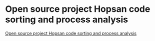 # Open source project Hopsan code sorting and process analysis
[Open source project Hopsan code sorting and process analysis](https://aiwithcloud.com/2022/09/19/open_source_project_hopsan_code_sorting_and_process_analysis/)